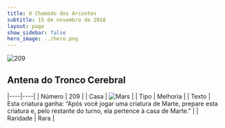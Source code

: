 ```yaml
---
title: O Chamado dos Arcontes
subtitle: 15 de novembro de 2018
layout: page
show_sidebar: false
hero_image: ../hero.png
---
```


![209](https://cdn.keyforgegame.com/media/card_front/pt/341_209_JHRJCP7RMVH2_pt.png)

## Antena do Tronco Cerebral

|----|----|
| Número | 209 |
| Casa | ![Mars](https://archonarcana.com/images/thumb/d/de/Mars.png/22px-Mars.png "Marte") |
| Tipo | Melhoria |
| Texto | Esta criatura ganha: “Após você jogar uma criatura de Marte, prepare esta criatura e, pelo restante do turno, ela pertence à casa de Marte.” |
| Raridade | Rara |
